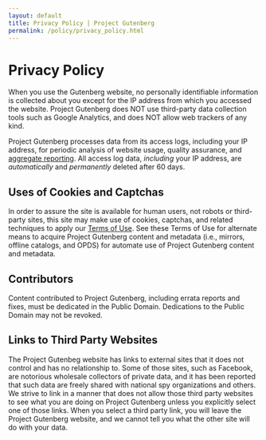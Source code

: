 ```yaml
---
layout: default
title: Privacy Policy | Project Gutenberg
permalink: /policy/privacy_policy.html
---
```


Privacy Policy
==============

When you use the Gutenberg website, no personally identifiable information is collected about you except for the IP address from which you accessed the website. Project Gutenberg does NOT use third-party data collection tools such as Google Analytics, and does NOT allow web trackers of any kind.

Project Gutenberg processes data from its access logs, including your IP address, for periodic  analysis of website usage, quality assurance, and [aggregate reporting](/browse/scores/pretty-pictures). All access log data, _including_ your IP address, are _automatically_ and _permanently_ deleted after 60 days. 

## Uses of Cookies and Captchas
In order to assure the site is available for human users, not robots or third-party sites, this site may make use of cookies, captchas, and related techniques to apply our [Terms of Use](/policy/terms_of_use.html). See these Terms of Use for alternate means to acquire Project Gutenberg content and metadata (i.e., mirrors, offline catalogs, and OPDS) for automate use of Project Gutenberg content and metadata. 

## Contributors
Content contributed to Project Gutenberg, including errata reports and fixes, must be dedicated in the Public Domain. Dedications to the Public Domain may not be revoked.

## Links to Third Party Websites
The Project Gutenbeg website has links to external sites that it does not control and has no relationship to. Some of those sites, such as Facebook, are notorious wholesale collectors of private data, and it has been reported that such data are freely shared with national spy organizations and others. We strive to link in a manner that does not allow those third party websites to see what you are doing on Project Gutenberg unless you explicitly select one of those links. When you select a third party link, you will leave the Project Gutenberg website, and we cannot tell you what the other site will do with your data.
